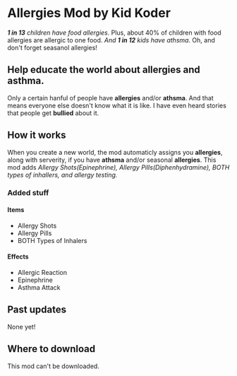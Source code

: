 # Allergies Mod by Kid Koder
 *__1 in 13__ children have food allergies*. Plus, about 40% of children with food allergies are allergic to one food. *And __1 in 12__ kids have athsma*. Oh, and don't forget seasanol allergies!
 
 ## Help educate the world about allergies and asthma. ##
Only a certain hanful of people have __allergies__ and/or __athsma__. And that means everyone else doesn't know what it is like. I have even heard stories that people get __bullied__ about it. 

## How it works ##
When you create a new world, the mod automaticly assigns you __allergies__, along with serverity, if you have __athsma__ and/or seasonal __allergies__. This mod adds *Allergy Shots(Epinephrine), Allergy Pills(Diphenhydramine), BOTH types of inhallers, and allergy testing.*
### Added stuff ###
#### Items ####
- Allergy Shots
- Allergy Pills
- BOTH Types of Inhalers

#### Effects ####

- Allergic Reaction
- Epinephrine
- Asthma Attack 

## Past updates ##
None yet!

## Where to download ##
This mod can't be downloaded.
